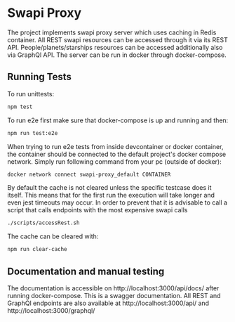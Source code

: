 # Swapi Proxy
The project implements swapi proxy server which uses caching in Redis container.
All REST swapi resources can be accessed through it via its REST API.
People/planets/starships resources can be accessed additionally also via GraphQl API.
The server can be run in docker through docker-compose.

## Running Tests
To run unittests:
```bash
npm test
```
To run e2e first make sure that docker-compose is up and running and then:
```bash
npm run test:e2e
```
When trying to run e2e tests from inside devcontainer or docker container, the container should be connected to the default project's docker compose network.
Simply run following command from your pc (outside of docker):
```bash
docker network connect swapi-proxy_default CONTAINER
```
By default the cache is not cleared unless the specific testcase does it itself. This means that for the first run the execution will take longer and even jest timeouts may occur.
In order to prevent that it is advisable to call a script that calls endpoints with the most expensive swapi calls
```bash
./scripts/accessRest.sh
```
The cache can be cleared with:
```bash
npm run clear-cache
```

## Documentation and manual testing
The documentation is accessible on http://localhost:3000/api/docs/ after running docker-compose.
This is a swagger documentation.
All REST and GraphQl endpoints are also available at http://localhost:3000/api/ and http://localhost:3000/graphql/
